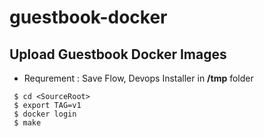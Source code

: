 # guestbook-docker

## Upload Guestbook Docker Images

- Requrement : Save Flow, Devops Installer in **/tmp** folder

```console
 $ cd <SourceRoot> 
 $ export TAG=v1
 $ docker login
 $ make
``` 
